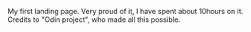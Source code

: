 My first landing page. Very proud of it, I have spent about 10hours on it. Credits to "Odin project", who made all this possible.